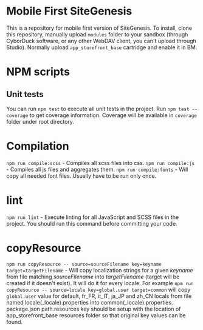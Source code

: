 # Mobile First SiteGenesis

This is a repository for mobile first version of SiteGenesis. To install, clone this repository, manually upload `modules` folder to your sandbox (through CyborDuck software, or any other WebDAV client, you can't upload through Studio). Normally upload `app_storefront_base` cartridge and enable it in BM.

# NPM scripts

## Unit tests

You can run `npm test` to execute all unit tests in the project. Run `npm test --coverage` to get coverage information. Coverage will be available in `coverage` folder under root directory.

# Compilation

`npm run compile:scss` - Compiles all scss files into css.
`npm run compile:js` - Compiles all js files and aggregates them.
`npm run compile:fonts` - Will copy all needed font files. Usually have to be run only once.

# lint

`npm run lint` - Execute linting for all JavaScript and SCSS files in the project. You should run this command before committing your code.

# copyResource

`npm run copyResource -- source=sourceFilename key=keyname target=targetFilename` - Will copy localization strings for a given _keyname_ from file matching _sourceFilename_ into _targetFilename_ (target will be created if it doesn't exist). It will do it for every locale. For example `npm run copyResource -- source=locale key=global.user target=common` will copy `global.user` value for default, fr_FR, it_IT, ja_JP and zh_CN locals from file named locale(\_locale).properties into common(\_locale).properties. package.json path.resources key should be setup with the location of app_storefront_base resources folder so that original key values can be found.
